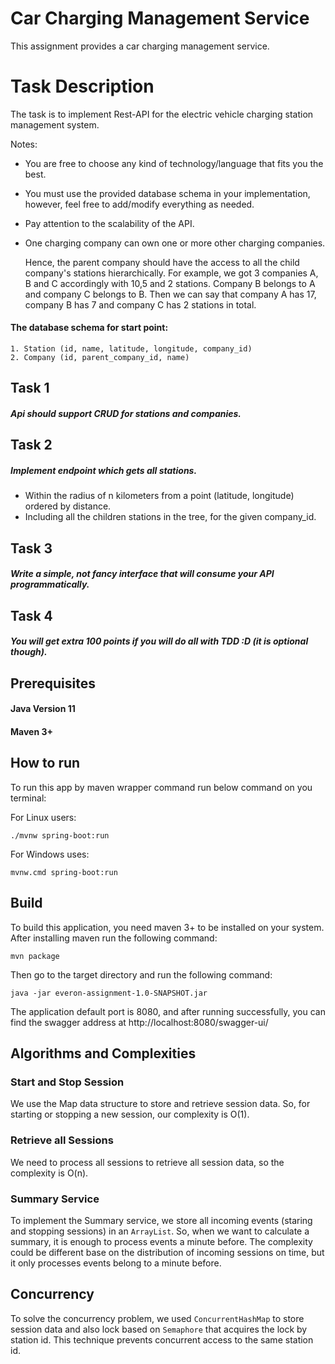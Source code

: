 # Car Charging Management Service

This assignment provides a car charging management service.

# Task Description
The task is to implement Rest-API for the electric vehicle charging station management system.

Notes:

* You are free to choose any kind of technology/language that fits you the best.
* You must use the provided database schema in your implementation, however, feel free to add/modify everything as needed.
* Pay attention to the scalability of the API.
* One charging company can own one or more other charging companies.

  Hence, the parent company should have the access to all the child company's stations hierarchically.
  For example, we got 3 companies A, B and C accordingly with 10,5 and 2 stations.
  Company B belongs to A and company C belongs to B. Then we can say that company A has 17, company B has 7 and company C has 2
  stations in total.


#### The database schema for start point:
    1. Station (id, name, latitude, longitude, company_id)
    2. Company (id, parent_company_id, name)


## Task 1
##### Api should support CRUD for stations and companies.

## Task 2
##### Implement endpoint which gets all stations.
* Within the radius of n kilometers from a point (latitude, longitude) ordered by distance.
* Including all the children stations in the tree, for the given company_id.


## Task 3
##### Write a simple, not fancy interface that will consume your API programmatically.

## Task 4
##### You will get extra 100 points if you will do all with TDD :D (it is optional though).

## Prerequisites

#### Java Version 11

#### Maven 3+

## How to run

To run this app by maven wrapper command run below command on you terminal:
<p></p>
For Linux users: 

```shell
./mvnw spring-boot:run
```

For Windows uses:

```shell
mvnw.cmd spring-boot:run
```
## Build
To build this application, you need maven 3+ to be installed on your system. After installing maven run the following command:
```shell
mvn package
```
Then go to the target directory and run the following command:
```shell
java -jar everon-assignment-1.0-SNAPSHOT.jar
```
The application default port is 8080, and after running successfully, you can find the swagger address at
http://localhost:8080/swagger-ui/

## Algorithms and Complexities
### Start and Stop Session
We use the Map data structure to store and retrieve session data. So, for starting or stopping a new session, our complexity
is O(1).
### Retrieve all Sessions
We need to process all sessions to retrieve all session data, so the complexity is O(n).
### Summary Service
To implement the Summary service, we store all incoming events (staring and stopping sessions) in an `ArrayList`. So, when we want to calculate a summary, it is enough to process events a minute before. The complexity could be different
base on the distribution of incoming sessions on time, but it only processes events belong to a minute before.
## Concurrency
To solve the concurrency problem, we used `ConcurrentHashMap` to store session data and also lock based on
`Semaphore` that acquires the lock by station id. This technique prevents concurrent access to the same station id.  
